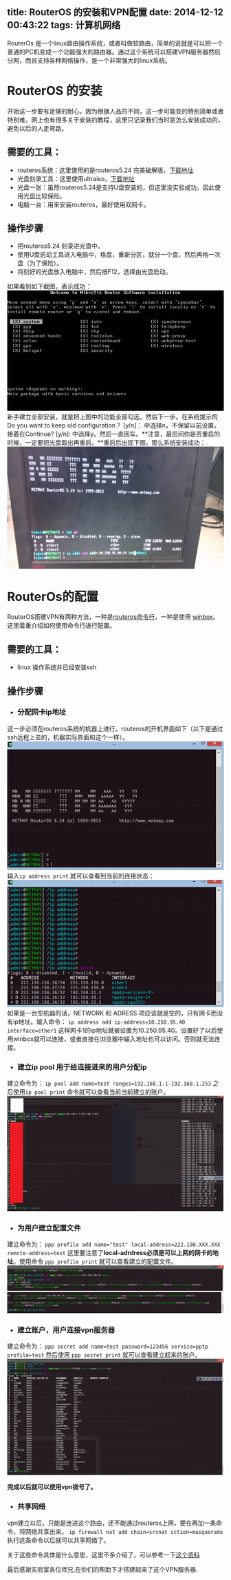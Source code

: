 title: RouterOS 的安装和VPN配置
date: 2014-12-12 00:43:22
tags: 计算机网络
---

RouterOs 是一个linux路由操作系统，或者叫做软路由，简单的说就是可以把一个普通的PC机变成一个功能强大的路由器。通过这个系统可以搭建VPN服务器然后分网，而且支持各种网络操作，是一个非常强大的linux系统。

# RouterOS 的安装
开始这一步要有足够的耐心，因为根据人品的不同，这一步可能变的特别简单或者特别难。网上也有很多关于安装的教程，这里只记录我们当时是怎么安装成功的，避免以后的人走弯路。


## 需要的工具：
* routeros系统：这里使用的是routeros5.24 完美破解版，[下载地址](http://download.csdn.net/download/ljr929201012/7852219)
* 光盘刻录工具：这里使用ultraiso，[下载地址](http://rj.baidu.com/soft/detail/11522.html?ald)
* 光盘一张：虽然routeros5.24是支持U盘安装的，但这里没实验成功，因此使用光盘比较保险。
* 电脑一台：用来安装routeros，最好使用双网卡。


## 操作步骤
+ 把routeros5.24 刻录进光盘中。
+ 使用U盘启动工具进入电脑中，格盘，重新分区，就分一个盘，然后再格一次盘（为了保险）。
+ 将刻好的光盘放入电脑中，然后按F12，选择由光盘启动。

如果看到如下截图，表示成功：
![routeros 安装界面](image/routeros.jpg)
新手建立全部安装，就是把上图中的功能全部勾选，然后下一步。在系统提示的 Do you want to keep old configuration？ [y/n]： 中选择n，不保留以前设置。接着在Continue? [y/n]: 中选择y。然后一直回车。**注意，最后问你是否重启的时候，一定要把光盘取出再重启。**重启后出现下图，那么系统安装成功：
![routeros 安装成功](image/rossuccess.jpg)

# RouterOs的配置
RouterOS搭建VPN有两种方法，一种是[routeros命令行](http://wenku.baidu.com/link?url=5VW6Y1CarvQ9NGsPdZgjvB63YycgJNdae9l3QhV6RZ9dUNjAuOAusK4u-LHzwLHSNzXnLsdjTTYsVuK9VeFDALdqqRfFJopUb8A3aRGtxpO)，一种是使用 [winbox](http://www.baidu.com/s?wd=routeros%20winbox&rsv_spt=1&issp=1&f=8&rsv_bp=0&rsv_idx=2&ie=utf-8&tn=baiduhome_pg&rsv_enter=1&oq=ultrA&inputT=3961&rsv_pq=e9c65ed30000b5c4&rsv_t=8a5be7nVJdk3OrBHGCieL%2BIp%2F9uIjSS%2Bjie1o9ebQCvaRPed8KVDSKYfG0a1u1lCh%2B7r&rsv_sug3=25&rsv_sug4=1465&rsv_sug1=15&rsv_sug2=0&rsv_sug=1&bs=routeros%20%E5%91%BD%E4%BB%A4)。这里着重介绍如何使用命令行进行配置。

## 需要的工具：
* linux 操作系统并已经安装ssh

## 操作步骤
+ ### 分配网卡ip地址
这一步必须在routeros系统的机器上进行。routeros的开机界面如下（以下是通过ssh远程上去的，机器实际界面和这个一样）。
![routeros开机界面](image/routeros1.png)
输入`ip address print` 就可以查看到当前的连接状态：
![routeros网卡状态](image/routeros2.png)
如果是一台空机器的话，NETWORK 和 ADRESS 项应该就是空的，只有网卡而没有ip地址。输入命令：
`ip address add ip-address=10.250.95.40 interface=ether1`
这样网卡1的ip地址就被设置为10.250.95.40。设置好了以后使用winbox就可以连接，或者直接在浏览器中输入地址也可以访问。否则就无法连接。

+ ### 建立ip pool 用于给连接进来的用户分配ip
建立命令为：
`ip pool add name=test ranges=192.168.1.1-192.168.1.253` 之后使用`ip pool print` 命令就可以查看当前当前建立的账户。
![建立ip pool](image/routeros3.png	)

+ ### 为用户建立配置文件
建立命令为：
`ppp profile add name="test" local-address=222.198.XXX.XXX remote-address=test` 这里要注意了**local-adrdress必须是可以上网的网卡的地址**。使用命令 `ppp profile print` 就可以查看建立的配置文件。
![建立配置文件](image/routeros4.png)
![查看配置文件](image/routeros5.png)

+ ### 建立账户，用户连接vpn服务器
建立命令为：
`ppp secret add name=test password=123456 service=pptp profile=test` 然后使用 `ppp secret print` 就可以查看建立起来的账户。
![routeros6.png](image/routeros6.png)

**完成以后就可以使用vpn拨号了。**

+ ### 共享网络
vpn建立以后，只能是连进这个路由，还不能通过routeros上网，要在再加一条命令，将网络共享出来。
`ip firewall nat add chain=srcnat sction=masquerade` 执行这条命令以后就可以共享网络了。

关于这些命令具体是什么意思，这里不多介绍了，可以参考一下[这个资料](http://www.baidu.com/s?wd=routeros%20%E5%91%BD%E4%BB%A4&rsv_spt=1&issp=1&f=8&rsv_bp=0&rsv_idx=2&ie=utf-8&tn=baiduhome_pg&rsv_enter=1&oq=ultrA&inputT=5414&rsv_pq=8551265500009fdc&rsv_t=f0ef%2BcwRfD%2FpsgN4xjvp8P6RQjXf0aadlqwDWNUQgsp6BA93paLVQI9mnFMlLoQg%2FNM2&rsv_sug3=16&rsv_sug4=986&rsv_sug1=13&rsv_sug2=0&rsv_sug=2&bs=ultraiso)

最后感谢实验室各位师兄,在你们的帮助下才搭建起来了这个VPN服务器.
